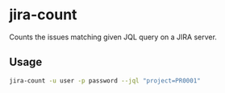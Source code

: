 # jira-count

Counts the issues matching given JQL query on a JIRA server.

## Usage

```bash
jira-count -u user -p password --jql "project=PR0001"
```
